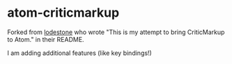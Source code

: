 # atom-criticmarkup

Forked from [lodestone](https://github.com/lodestone/critic-markup) who wrote "This is my attempt to bring CriticMarkup to Atom." in their README.

I am adding additional features (like key bindings!)
